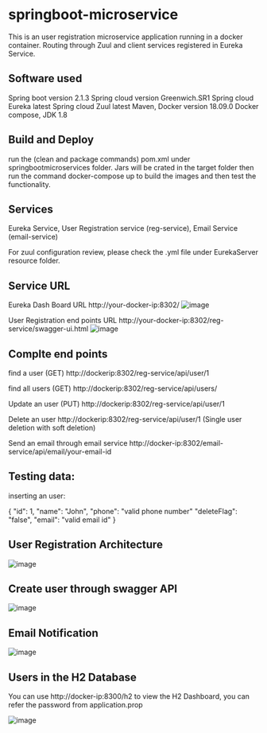 # springboot-microservice

This is an user registration microservice application running in a docker container. Routing through Zuul and client services registered in Eureka Service.

Software used
-----------------

Spring boot version 2.1.3
Spring cloud version Greenwich.SR1
Spring cloud Eureka latest
Spring cloud Zuul latest
Maven,
Docker version 18.09.0
Docker compose,
JDK 1.8

Build and Deploy
-----------------
run the (clean and package commands) pom.xml under springbootmicroservices folder. Jars will be crated in the target folder then run the command docker-compose up to build the images and then test the functionality.

Services
------------------
Eureka Service,
User Registration service (reg-service),
Email Service (email-service)

For zuul configuration review, please check the .yml file under EurekaServer resource folder.

Service URL
------------------
Eureka Dash Board URL
http://your-docker-ip:8302/
![image](https://user-images.githubusercontent.com/42631714/60096346-079a0880-9794-11e9-8fea-50d01645d587.png)

User Registration end points URL
http://your-docker-ip:8302/reg-service/swagger-ui.html
![image](https://user-images.githubusercontent.com/42631714/60096466-5c3d8380-9794-11e9-9b9e-9ea33e4588da.png)



Complte end points
--------------------
find a user (GET)
http://dockerip:8302/reg-service/api/user/1

find all users (GET)
http://dockerip:8302/reg-service/api/users/

Update an user (PUT)
http://dockerip:8302/reg-service/api/user/1

Delete an user
http://dockerip:8302/reg-service/api/user/1  (Single user deletion with soft deletion)

Send an email through email service
http://docker-ip:8302/email-service/api/email/your-email-id





Testing data:
-------------

inserting an user:

{
  "id": 1,
  "name": "John",
  "phone": "valid phone number"
  "deleteFlag": "false", 
  "email": "valid email id" 
}

User Registration Architecture
---------------------------------

![image](https://user-images.githubusercontent.com/42631714/60142518-870ff200-97fd-11e9-8451-e2d2e62bd467.png)



Create user through swagger API
--------------------------------
![image](https://user-images.githubusercontent.com/42631714/60142644-06052a80-97fe-11e9-9d43-2c71f67bfd25.png)



Email Notification
-----------------------------

![image](https://user-images.githubusercontent.com/42631714/60142686-4795d580-97fe-11e9-9d5d-f5033e9cd1b2.png)

Users in the H2 Database
-----------------------------

You can use http://docker-ip:8300/h2 to view the H2 Dashboard, you can refer the password from application.prop

![image](https://user-images.githubusercontent.com/42631714/60142743-8461cc80-97fe-11e9-845d-49185bedd14e.png)
